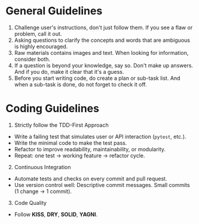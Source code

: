 # General Guidelines
1. Challenge user's instructions, don't just follow them. If you see a flaw or problem, call it out.
2. Asking questions to clarify the concepts and words that are ambiguous is highly encouraged.
3. Raw materials contains images and text. When looking for information, consider both.
4. If a question is beyond your knowledge, say so. Don't make up answers. And if you do, make it clear that it's a guess.
5. Before you start writing code, do create a plan or sub-task list. And when a sub-task is done, do not forget to check it off.

# Coding Guidelines

1. Strictly follow the TDD-First Approach
  - Write a failing test that simulates user or API interaction (`pytest`, etc.).
  - Write the minimal code to make the test pass.
  - Refactor to improve readability, maintainability, or modularity.
  - Repeat: one test → working feature → refactor cycle.
2. Continuous Integration
  - Automate tests and checks on every commit and pull request.
  - Use version control well: Descriptive commit messages. Small commits (1 change → 1 commit).
3. Code Quality
  - Follow **KISS**, **DRY**, **SOLID**, **YAGNI**.
